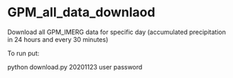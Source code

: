 # GPM_all_data_downlaod
Download all GPM_IMERG data for specific day (accumulated precipitation in 24 hours and every 30 minutes)

To run put:

python download.py 20201123 user password
